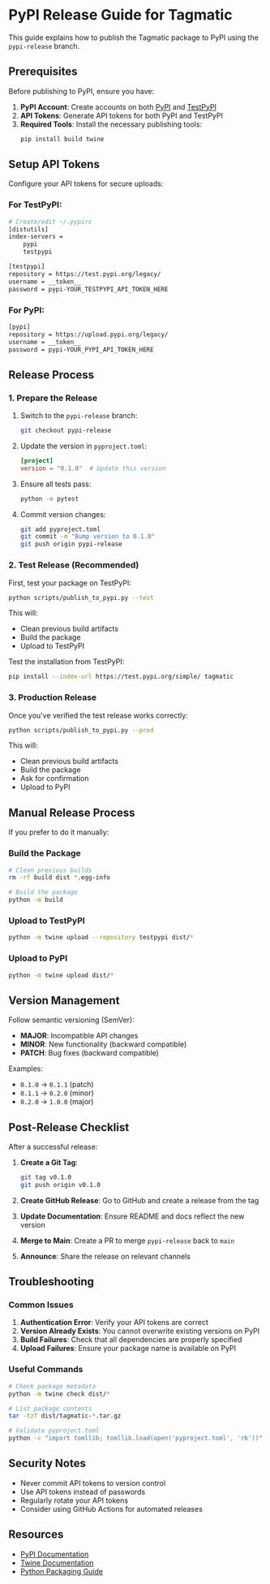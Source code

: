 # PyPI Release Guide for Tagmatic

This guide explains how to publish the Tagmatic package to PyPI using the `pypi-release` branch.

## Prerequisites

Before publishing to PyPI, ensure you have:

1. **PyPI Account**: Create accounts on both [PyPI](https://pypi.org/) and [TestPyPI](https://test.pypi.org/)
2. **API Tokens**: Generate API tokens for both PyPI and TestPyPI
3. **Required Tools**: Install the necessary publishing tools:
   ```bash
   pip install build twine
   ```

## Setup API Tokens

Configure your API tokens for secure uploads:

### For TestPyPI:
```bash
# Create/edit ~/.pypirc
[distutils]
index-servers =
    pypi
    testpypi

[testpypi]
repository = https://test.pypi.org/legacy/
username = __token__
password = pypi-YOUR_TESTPYPI_API_TOKEN_HERE
```

### For PyPI:
```bash
[pypi]
repository = https://upload.pypi.org/legacy/
username = __token__
password = pypi-YOUR_PYPI_API_TOKEN_HERE
```

## Release Process

### 1. Prepare the Release

1. Switch to the `pypi-release` branch:
   ```bash
   git checkout pypi-release
   ```

2. Update the version in `pyproject.toml`:
   ```toml
   [project]
   version = "0.1.0"  # Update this version
   ```

3. Ensure all tests pass:
   ```bash
   python -m pytest
   ```

4. Commit version changes:
   ```bash
   git add pyproject.toml
   git commit -m "Bump version to 0.1.0"
   git push origin pypi-release
   ```

### 2. Test Release (Recommended)

First, test your package on TestPyPI:

```bash
python scripts/publish_to_pypi.py --test
```

This will:
- Clean previous build artifacts
- Build the package
- Upload to TestPyPI

Test the installation from TestPyPI:
```bash
pip install --index-url https://test.pypi.org/simple/ tagmatic
```

### 3. Production Release

Once you've verified the test release works correctly:

```bash
python scripts/publish_to_pypi.py --prod
```

This will:
- Clean previous build artifacts
- Build the package
- Ask for confirmation
- Upload to PyPI

## Manual Release Process

If you prefer to do it manually:

### Build the Package
```bash
# Clean previous builds
rm -rf build dist *.egg-info

# Build the package
python -m build
```

### Upload to TestPyPI
```bash
python -m twine upload --repository testpypi dist/*
```

### Upload to PyPI
```bash
python -m twine upload dist/*
```

## Version Management

Follow semantic versioning (SemVer):
- **MAJOR**: Incompatible API changes
- **MINOR**: New functionality (backward compatible)
- **PATCH**: Bug fixes (backward compatible)

Examples:
- `0.1.0` → `0.1.1` (patch)
- `0.1.1` → `0.2.0` (minor)
- `0.2.0` → `1.0.0` (major)

## Post-Release Checklist

After a successful release:

1. **Create a Git Tag**:
   ```bash
   git tag v0.1.0
   git push origin v0.1.0
   ```

2. **Create GitHub Release**: Go to GitHub and create a release from the tag

3. **Update Documentation**: Ensure README and docs reflect the new version

4. **Merge to Main**: Create a PR to merge `pypi-release` back to `main`

5. **Announce**: Share the release on relevant channels

## Troubleshooting

### Common Issues

1. **Authentication Error**: Verify your API tokens are correct
2. **Version Already Exists**: You cannot overwrite existing versions on PyPI
3. **Build Failures**: Check that all dependencies are properly specified
4. **Upload Failures**: Ensure your package name is available on PyPI

### Useful Commands

```bash
# Check package metadata
python -m twine check dist/*

# List package contents
tar -tzf dist/tagmatic-*.tar.gz

# Validate pyproject.toml
python -c "import tomllib; tomllib.load(open('pyproject.toml', 'rb'))"
```

## Security Notes

- Never commit API tokens to version control
- Use API tokens instead of passwords
- Regularly rotate your API tokens
- Consider using GitHub Actions for automated releases

## Resources

- [PyPI Documentation](https://packaging.python.org/)
- [Twine Documentation](https://twine.readthedocs.io/)
- [Python Packaging Guide](https://packaging.python.org/tutorials/packaging-projects/)
